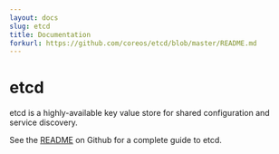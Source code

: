 ```yaml
---
layout: docs
slug: etcd
title: Documentation
forkurl: https://github.com/coreos/etcd/blob/master/README.md
---
```


# etcd

etcd is a highly-available key value store for shared configuration and service discovery.

See the [README](https://github.com/coreos/etcd#etcd) on Github for a complete guide to etcd.
